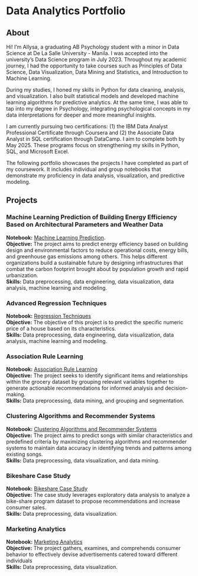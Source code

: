 # Data Analytics Portfolio
## About 
Hi! I’m Allysa, a graduating AB Psychology student with a minor in Data Science at De La Salle University - Manila. I was accepted into the university’s Data Science program in July 2023. Throughout my academic journey, I had the opportunity to take courses such as Principles of Data Science, Data Visualization, Data Mining and Statistics, and Introduction to Machine Learning.

During my studies, I honed my skills in Python for data cleaning, analysis, and visualization. I also built statistical models and developed machine learning algorithms for predictive analytics. At the same time, I was able to tap into my degree in Psychology, integrating psychological concepts in my data interpretations for deeper and more meaningful insights.<br/>

I am currently pursuing two certifications: (1) the IBM Data Analyst Professional Certificate through Coursera and (2) the Associate Data Analyst in SQL certification through DataCamp. I aim to complete both by May 2025. These programs focus on strengthening my skills in Python, SQL, and Microsoft Excel.

The following portfolio showcases the projects I have completed as part of my coursework. It includes individual and group notebooks that demonstrate my proficiency in data analysis, visualization, and predictive modeling.<br/>

## Projects 
### Machine Learning Prediction of Building Energy Efficiency Based on Architectural Parameters and Weather Data
**Notebook:** [Machine Learning Prediction](Machine_Learning_Prediction_of_Building_Energy_Efficiency_Based_on_Architectural_Parameters_and_Weather_Data.ipynb).<br/>
**Objective:** The project aims to predict energy efficiency based on building design and environmental factors to reduce operational costs, energy bills, and greenhouse gas emissions among others. This helps different organizations build a sustainable future by designing infrastructures that combat the carbon footprint brought about by population growth and rapid urbanization.<br/>
**Skills:** Data preprocessing, data engineering, data visualization, data analysis, machine learning and modeling. 

### Advanced Regression Techniques 
**Notebook:** [Regression Techniques](Advanced_Regression_Techniques.ipynb)<br/>
**Objective:** The objective of this project is to predict the specific numeric price of a house based on its characteristics.<br/>
**Skills:** Data preprocessing, data engineering, data visualization, data analysis, machine learning and modeling.<br/>

### Association Rule Learning 
**Notebook:** [Association Rule Learning](Association_Rule_Learning.ipynb)<br/>
**Objective:** The project seeks to identify significant items and relationships within the grocery dataset by grouping relevant variables together to generate actionable recommendations for informed analysis and decision-making.<br/>
**Skills:** Data preprocessing, data mining, and grouping and segmentation.<br/> 

### Clustering Algorithms and Recommender Systems 
**Notebook:** [Clustering Algorithms and Recommender Systems](Clustering_Algorithms_and_Recommender_Systems.ipynb)<br/>
**Objective:** The project aims to predict songs with similar characteristics and predefined criteria by maximizing clustering algorithms and recommender systems to maintain data accuracy in identifying trends and patterns among existing songs. <br/>
**Skills:** Data preprocessing, data visualization, and data mining.<br/> 

### Bikeshare Case Study 
**Notebook:** [Bikeshare Case Study ](Bikeshare_Case_Study.ipynb)<br/>
**Objective:** The case study leverages exploratory data analysis to analyze a bike-share program dataset to propose recommendations and increase consumer sales. <br/>
**Skills:** Data preprocessing, data visualization.<br/> 

### Marketing Analytics 
**Notebook:** [Marketing Analytics](Group_5_Final_Output.ipynb)<br/>
**Objective:** The project gathers, examines, and comprehends consumer behavior to effectively devise advertisements catered toward different individuals  <br/>
**Skills:** Data preprocessing, data visualization.<br/> 
